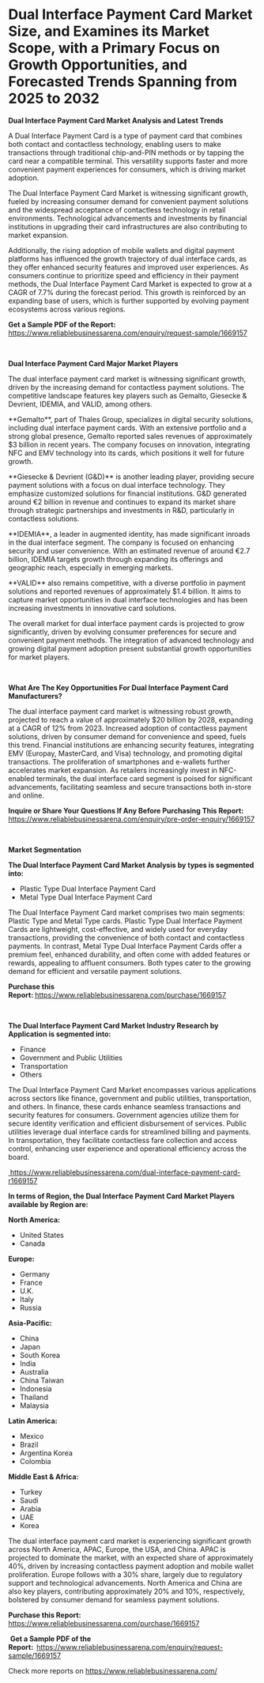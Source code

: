 <p><h1>Dual Interface Payment Card Market Size, and Examines its Market Scope, with a Primary Focus on Growth Opportunities, and Forecasted Trends Spanning from 2025 to 2032</h1></p><p><strong>Dual Interface Payment Card Market Analysis and Latest Trends</strong></p>
<p><p>A Dual Interface Payment Card is a type of payment card that combines both contact and contactless technology, enabling users to make transactions through traditional chip-and-PIN methods or by tapping the card near a compatible terminal. This versatility supports faster and more convenient payment experiences for consumers, which is driving market adoption.</p><p>The Dual Interface Payment Card Market is witnessing significant growth, fueled by increasing consumer demand for convenient payment solutions and the widespread acceptance of contactless technology in retail environments. Technological advancements and investments by financial institutions in upgrading their card infrastructures are also contributing to market expansion. </p><p>Additionally, the rising adoption of mobile wallets and digital payment platforms has influenced the growth trajectory of dual interface cards, as they offer enhanced security features and improved user experiences. As consumers continue to prioritize speed and efficiency in their payment methods, the Dual Interface Payment Card Market is expected to grow at a CAGR of 7.7% during the forecast period. This growth is reinforced by an expanding base of users, which is further supported by evolving payment ecosystems across various regions.</p></p>
<p><strong>Get a Sample PDF of the Report:&nbsp;</strong> <a href="https://www.reliablebusinessarena.com/enquiry/request-sample/1669157?utm_campaign=2039&utm_medium=2&utm_source=Github&utm_content=ia&utm_term=13022025&utm_id=dual-interface-payment-card">https://www.reliablebusinessarena.com/enquiry/request-sample/1669157</a></p>
<p>&nbsp;</p>
<p><strong>Dual Interface Payment Card Major Market Players</strong></p>
<p><p>The dual interface payment card market is witnessing significant growth, driven by the increasing demand for contactless payment solutions. The competitive landscape features key players such as Gemalto, Giesecke & Devrient, IDEMIA, and VALID, among others.</p><p>**Gemalto**, part of Thales Group, specializes in digital security solutions, including dual interface payment cards. With an extensive portfolio and a strong global presence, Gemalto reported sales revenues of approximately $3 billion in recent years. The company focuses on innovation, integrating NFC and EMV technology into its cards, which positions it well for future growth.</p><p>**Giesecke & Devrient (G&D)** is another leading player, providing secure payment solutions with a focus on dual interface technology. They emphasize customized solutions for financial institutions. G&D generated around €2 billion in revenue and continues to expand its market share through strategic partnerships and investments in R&D, particularly in contactless solutions.</p><p>**IDEMIA**, a leader in augmented identity, has made significant inroads in the dual interface segment. The company is focused on enhancing security and user convenience. With an estimated revenue of around €2.7 billion, IDEMIA targets growth through expanding its offerings and geographic reach, especially in emerging markets.</p><p>**VALID** also remains competitive, with a diverse portfolio in payment solutions and reported revenues of approximately $1.4 billion. It aims to capture market opportunities in dual interface technologies and has been increasing investments in innovative card solutions.</p><p>The overall market for dual interface payment cards is projected to grow significantly, driven by evolving consumer preferences for secure and convenient payment methods. The integration of advanced technology and growing digital payment adoption present substantial growth opportunities for market players.</p></p>
<p>&nbsp;</p>
<p><strong>What Are The Key Opportunities For Dual Interface Payment Card Manufacturers?</strong></p>
<p><p>The dual interface payment card market is witnessing robust growth, projected to reach a value of approximately $20 billion by 2028, expanding at a CAGR of 12% from 2023. Increased adoption of contactless payment solutions, driven by consumer demand for convenience and speed, fuels this trend. Financial institutions are enhancing security features, integrating EMV (Europay, MasterCard, and Visa) technology, and promoting digital transactions. The proliferation of smartphones and e-wallets further accelerates market expansion. As retailers increasingly invest in NFC-enabled terminals, the dual interface card segment is poised for significant advancements, facilitating seamless and secure transactions both in-store and online.</p></p>
<p><strong>Inquire or Share Your Questions If Any Before Purchasing This Report:</strong> <a href="https://www.reliablebusinessarena.com/enquiry/pre-order-enquiry/1669157?utm_campaign=2039&utm_medium=2&utm_source=Github&utm_content=ia&utm_term=13022025&utm_id=dual-interface-payment-card">https://www.reliablebusinessarena.com/enquiry/pre-order-enquiry/1669157</a></p>
<p>&nbsp;</p>
<p><strong>Market Segmentation</strong></p>
<p><strong>The Dual Interface Payment Card Market Analysis by types is segmented into:</strong></p>
<p><ul><li>Plastic Type Dual Interface Payment Card</li><li>Metal Type Dual Interface Payment Card</li></ul></p>
<p><p>The Dual Interface Payment Card market comprises two main segments: Plastic Type and Metal Type cards. Plastic Type Dual Interface Payment Cards are lightweight, cost-effective, and widely used for everyday transactions, providing the convenience of both contact and contactless payments. In contrast, Metal Type Dual Interface Payment Cards offer a premium feel, enhanced durability, and often come with added features or rewards, appealing to affluent consumers. Both types cater to the growing demand for efficient and versatile payment solutions.</p></p>
<p><strong>Purchase this Report:&nbsp;</strong><a href="https://www.reliablebusinessarena.com/purchase/1669157?utm_campaign=2039&utm_medium=2&utm_source=Github&utm_content=ia&utm_term=13022025&utm_id=dual-interface-payment-card">https://www.reliablebusinessarena.com/purchase/1669157</a></p>
<p>&nbsp;</p>
<p><strong>The Dual Interface Payment Card Market Industry Research by Application is segmented into:</strong></p>
<p><ul><li>Finance</li><li>Government and Public Utilities</li><li>Transportation</li><li>Others</li></ul></p>
<p><p>The Dual Interface Payment Card Market encompasses various applications across sectors like finance, government and public utilities, transportation, and others. In finance, these cards enhance seamless transactions and security features for consumers. Government agencies utilize them for secure identity verification and efficient disbursement of services. Public utilities leverage dual interface cards for streamlined billing and payments. In transportation, they facilitate contactless fare collection and access control, enhancing user experience and operational efficiency across the board.</p></p>
<p><a href="https://www.reliablebusinessarena.com/dual-interface-payment-card-r1669157?utm_campaign=2039&utm_medium=2&utm_source=Github&utm_content=ia&utm_term=13022025&utm_id=dual-interface-payment-card">&nbsp;https://www.reliablebusinessarena.com/dual-interface-payment-card-r1669157</a></p>
<p><strong>In terms of Region, the Dual Interface Payment Card Market Players available by Region are:</strong></p>
<p>
    <p> <strong> North America: </strong>
        <ul>
            <li>United States</li>
            <li>Canada</li>
        </ul>
        </p> 
    <p> <strong> Europe: </strong>
        <ul>
            <li>Germany</li>
            <li>France</li>
            <li>U.K.</li>
            <li>Italy</li>
            <li>Russia</li>
        </ul>
        </p> 
    <p> <strong> Asia-Pacific: </strong>
        <ul>
            <li>China</li>
            <li>Japan</li>
            <li>South Korea</li>
            <li>India</li>
            <li>Australia</li>
            <li>China Taiwan</li>
            <li>Indonesia</li>
            <li>Thailand</li>
            <li>Malaysia</li>
        </ul>
        </p> 
    <p> <strong> Latin America: </strong>
        <ul>
            <li>Mexico</li>
            <li>Brazil</li>
            <li>Argentina Korea</li>
            <li>Colombia</li>
        </ul>
        </p> 
    <p> <strong> Middle East & Africa: </strong>
        <ul>
            <li>Turkey</li>
            <li>Saudi</li>
            <li>Arabia</li>
            <li>UAE</li>
            <li>Korea</li>
        </ul>
    </p>
    </p>
<p><p>The dual interface payment card market is experiencing significant growth across North America, APAC, Europe, the USA, and China. APAC is projected to dominate the market, with an expected share of approximately 40%, driven by increasing contactless payment adoption and mobile wallet proliferation. Europe follows with a 30% share, largely due to regulatory support and technological advancements. North America and China are also key players, contributing approximately 20% and 10%, respectively, bolstered by consumer demand for seamless payment solutions.</p></p>
<p><strong>Purchase this Report: </strong><a href="https://www.reliablebusinessarena.com/purchase/1669157?utm_campaign=2039&utm_medium=2&utm_source=Github&utm_content=ia&utm_term=13022025&utm_id=dual-interface-payment-card">https://www.reliablebusinessarena.com/purchase/1669157</a></p>
<p>&nbsp;<strong>Get a Sample PDF of the Report:&nbsp;&nbsp;</strong><a href="https://www.reliablebusinessarena.com/enquiry/request-sample/1669157?utm_campaign=2039&utm_medium=2&utm_source=Github&utm_content=ia&utm_term=13022025&utm_id=dual-interface-payment-card">https://www.reliablebusinessarena.com/enquiry/request-sample/1669157</a></p>
<p><strong></strong></p>
<p>Check more reports on <a href="https://www.reliablebusinessarena.com/?utm_campaign=2039&utm_medium=2&utm_source=Github&utm_content=ia&utm_term=13022025&utm_id=dual-interface-payment-card">https://www.reliablebusinessarena.com/</a></p>